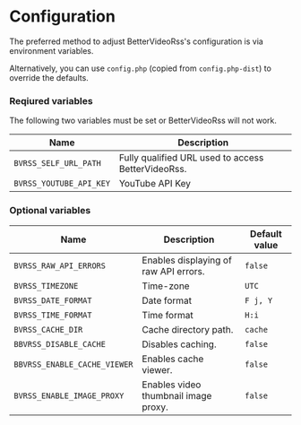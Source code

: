 # Configuration
The preferred method to adjust BetterVideoRss's configuration is via environment variables.

Alternatively, you can use `config.php` (copied from `config.php-dist`) to override the defaults.

### Reqiured variables
The following two variables must be set or BetterVideoRss will not work.

| Name      			| Description										 |
|--						| --												 |
|`BVRSS_SELF_URL_PATH`	| Fully qualified URL used to access BetterVideoRss. |
|`BVRSS_YOUTUBE_API_KEY`| YouTube API Key 									 |

### Optional variables
| Name      					| Description							| Default value |
|--								| --									|--				|
|`BVRSS_RAW_API_ERRORS`			| Enables displaying of raw API errors.	| `false`		|
|`BVRSS_TIMEZONE`				| Time-zone								|`UTC`			|
|`BVRSS_DATE_FORMAT`			| Date format							|`F j, Y`		|
|`BVRSS_TIME_FORMAT`			| Time format							|`H:i`			|
|`BVRSS_CACHE_DIR`				| Cache directory path. 				|`cache`		|
|`BBVRSS_DISABLE_CACHE`			| Disables caching.						|`false`		|
|`BBVRSS_ENABLE_CACHE_VIEWER`	| Enables cache viewer.			  		|`false`		|
|`BVRSS_ENABLE_IMAGE_PROXY`		| Enables video thumbnail image proxy.	|`false`		|